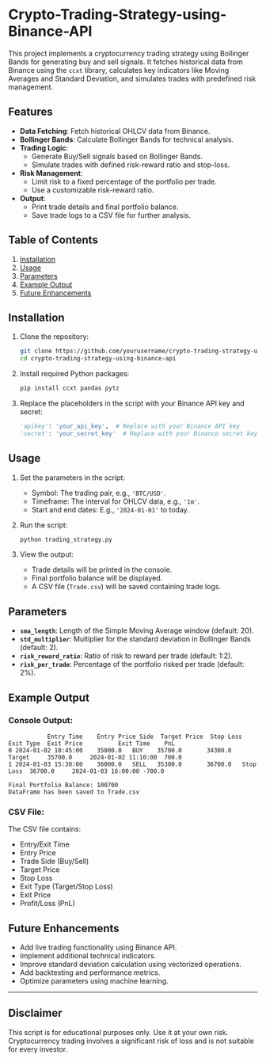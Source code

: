 # Crypto-Trading-Strategy-using-Binance-API

This project implements a cryptocurrency trading strategy using Bollinger Bands for generating buy and sell signals. It fetches historical data from Binance using the `ccxt` library, calculates key indicators like Moving Averages and Standard Deviation, and simulates trades with predefined risk management.

## Features

- **Data Fetching**: Fetch historical OHLCV data from Binance.
- **Bollinger Bands**: Calculate Bollinger Bands for technical analysis.
- **Trading Logic**:
  - Generate Buy/Sell signals based on Bollinger Bands.
  - Simulate trades with defined risk-reward ratio and stop-loss.
- **Risk Management**:
  - Limit risk to a fixed percentage of the portfolio per trade.
  - Use a customizable risk-reward ratio.
- **Output**:
  - Print trade details and final portfolio balance.
  - Save trade logs to a CSV file for further analysis.

## Table of Contents

1. [Installation](#installation)
2. [Usage](#usage)
3. [Parameters](#parameters)
4. [Example Output](#example-output)
5. [Future Enhancements](#future-enhancements)

## Installation

1. Clone the repository:

   ```bash
   git clone https://github.com/yourusername/crypto-trading-strategy-using-binance-api.git
   cd crypto-trading-strategy-using-binance-api
   ```

2. Install required Python packages:

   ```bash
   pip install ccxt pandas pytz
   ```

3. Replace the placeholders in the script with your Binance API key and secret:

   ```python
   'apikey': 'your_api_key',  # Replace with your Binance API key
   'secret': 'your_secret_key'  # Replace with your Binance secret key
   ```

## Usage

1. Set the parameters in the script:

   - Symbol: The trading pair, e.g., `'BTC/USD'`.
   - Timeframe: The interval for OHLCV data, e.g., `'1m'`.
   - Start and end dates: E.g., `'2024-01-01'` to today.

2. Run the script:

   ```bash
   python trading_strategy.py
   ```

3. View the output:

   - Trade details will be printed in the console.
   - Final portfolio balance will be displayed.
   - A CSV file (`Trade.csv`) will be saved containing trade logs.

## Parameters

- **`sma_length`**: Length of the Simple Moving Average window (default: 20).
- **`std_multiplier`**: Multiplier for the standard deviation in Bollinger Bands (default: 2).
- **`risk_reward_ratio`**: Ratio of risk to reward per trade (default: 1:2).
- **`risk_per_trade`**: Percentage of the portfolio risked per trade (default: 2%).

## Example Output

### Console Output:

```
           Entry Time    Entry Price Side  Target Price  Stop Loss Exit Type  Exit Price          Exit Time    PnL
0 2024-01-02 10:45:00    35000.0   BUY    35700.0       34300.0   Target     35700.0     2024-01-02 11:10:00  700.0
1 2024-01-03 15:30:00    36000.0   SELL   35300.0       36700.0   Stop Loss  36700.0     2024-01-03 16:00:00 -700.0

Final Portfolio Balance: 100700
DataFrame has been saved to Trade.csv
```

### CSV File:

The CSV file contains:

- Entry/Exit Time
- Entry Price
- Trade Side (Buy/Sell)
- Target Price
- Stop Loss
- Exit Type (Target/Stop Loss)
- Exit Price
- Profit/Loss (PnL)

## Future Enhancements

- Add live trading functionality using Binance API.
- Implement additional technical indicators.
- Improve standard deviation calculation using vectorized operations.
- Add backtesting and performance metrics.
- Optimize parameters using machine learning.

---

## Disclaimer

This script is for educational purposes only. Use it at your own risk. Cryptocurrency trading involves a significant risk of loss and is not suitable for every investor.

